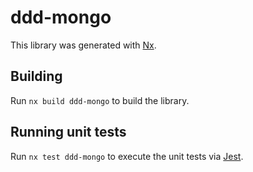 # ddd-mongo

This library was generated with [Nx](https://nx.dev).

## Building

Run `nx build ddd-mongo` to build the library.

## Running unit tests

Run `nx test ddd-mongo` to execute the unit tests via [Jest](https://jestjs.io).
